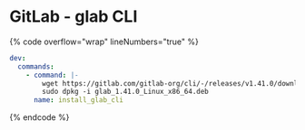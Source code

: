 # GitLab - glab CLI

{% code overflow="wrap" lineNumbers="true" %}
```yaml
dev:
  commands:
    - command: |-
        wget https://gitlab.com/gitlab-org/cli/-/releases/v1.41.0/downloads/glab_1.41.0_Linux_x86_64.deb
        sudo dpkg -i glab_1.41.0_Linux_x86_64.deb
      name: install_glab_cli
```
{% endcode %}
